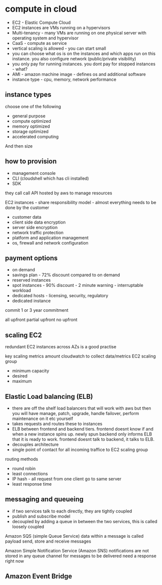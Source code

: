 # compute in cloud

- EC2 - Elastic Compute Cloud
- EC2 instances are VMs running on a hypervisors
- Multi-tenancy - many VMs are running on one physical server with operating system and hypervisor
- CaaS - compute as service
- vertical scaling is allowed - you can start small
- you can choose what os is on the instances and which apps run on this instance. you also configure network (public/private visibility)
- you only pay for running instances. you dont pay for stopped instances - what?
- AMI - amazon machine image - defines os and additional software
- instance type - cpu, memory, network performance

## instance types
choose one of the following
- general purpose
- compute optimized
- memory optimized
- storage optimized
- accelerated computing

And then size

## how to provision
- management console
- CLI (cloudshell which has cli installed)
- SDK

they call call API hosted by aws to manage resources

EC2 instances - share responsibility model - almost everything needs to be done by the customer
- customer data
- client side data encryption
- server side encryption
- network traffic protection
- platform and application management
- os, firewall and network configuration

## payment options
- on demand
- savings plan - 72% discount compared to on demand
- reserved instances 
- spot instances - 90% discount - 2 minute warning - interruptable workload
- dedicated hosts - licensing, security, regulatory 
- dedicated instance

commit 1 or 3 year commitment

all upfront
partial upfront
no upfront

## scaling EC2
redundant EC2 instances across AZs is a good practise

key scaling metrics
amount cloudwatch to collect data/metrics
EC2 scaling group
- minimum capacity
- desired 
- maximum 

## Elastic Load balancing (ELB)
- there are off the shelf load balancers that will work with aws but then you will have manage, patch, upgrade, handle failover, perform maintenance on it etc yourself
- takes requests and routes these to instances
- ELB between frontend and backend tiers. frontend doesnt know if and when a new instance spins up. newly spun backend only informs ELB that it is ready to work. frontend doesnt talk to backend, it talks to ELB.
- decouples architecture
- single point of contact for all incoming traffice to EC2 scaling group 

routing methods
- round robin
- least connections
- IP hash - all request from one client go to same server
- least response time

## messaging and queueing
- if two services talk to each directly, they are tightly coupled
- publish and subscribe model
- decoupled by adding a queue in between the two services, this is called loosely coupled

Amazon SQS (simple Queue Service)
data within a message is called payload
send, store and receive messages

Amazon Simple Notification Service (Amazon SNS)
notifications are not stored in any queue
channel for messages to be delivered
need a response right now

Amazon Event Bridge
- 




